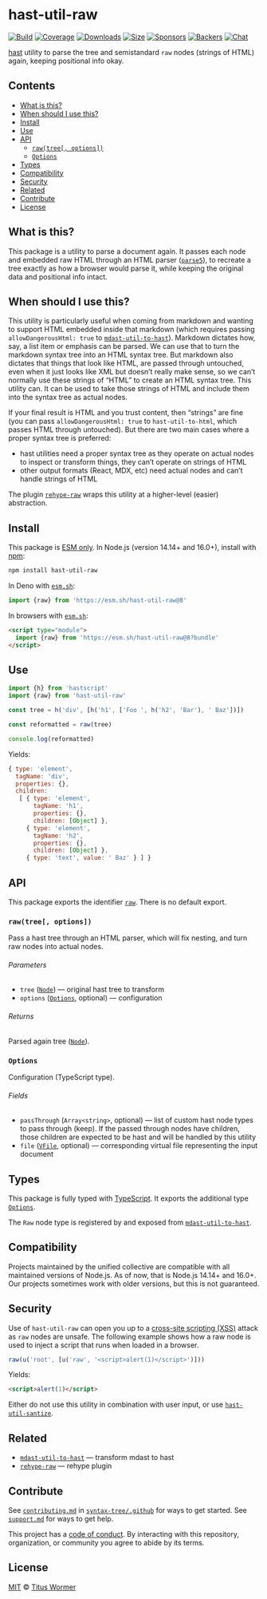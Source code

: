 # hast-util-raw

[![Build][build-badge]][build]
[![Coverage][coverage-badge]][coverage]
[![Downloads][downloads-badge]][downloads]
[![Size][size-badge]][size]
[![Sponsors][sponsors-badge]][collective]
[![Backers][backers-badge]][collective]
[![Chat][chat-badge]][chat]

[hast][] utility to parse the tree and semistandard `raw` nodes (strings of
HTML) again, keeping positional info okay.

## Contents

*   [What is this?](#what-is-this)
*   [When should I use this?](#when-should-i-use-this)
*   [Install](#install)
*   [Use](#use)
*   [API](#api)
    *   [`raw(tree[, options])`](#rawtree-options)
    *   [`Options`](#options)
*   [Types](#types)
*   [Compatibility](#compatibility)
*   [Security](#security)
*   [Related](#related)
*   [Contribute](#contribute)
*   [License](#license)

## What is this?

This package is a utility to parse a document again.
It passes each node and embedded raw HTML through an HTML parser
([`parse5`][parse5]), to recreate a tree exactly as how a browser would parse
it, while keeping the original data and positional info intact.

## When should I use this?

This utility is particularly useful when coming from markdown and wanting to
support HTML embedded inside that markdown (which requires passing
`allowDangerousHtml: true` to [`mdast-util-to-hast`][mdast-util-to-hast]).
Markdown dictates how, say, a list item or emphasis can be parsed.
We can use that to turn the markdown syntax tree into an HTML syntax tree.
But markdown also dictates that things that look like HTML, are passed through
untouched, even when it just looks like XML but doesn’t really make sense, so we
can’t normally use these strings of “HTML” to create an HTML syntax tree.
This utility can.
It can be used to take those strings of HTML and include them into the syntax
tree as actual nodes.

If your final result is HTML and you trust content, then “strings” are fine
(you can pass `allowDangerousHtml: true` to `hast-util-to-html`, which passes
HTML through untouched).
But there are two main cases where a proper syntax tree is preferred:

*   hast utilities need a proper syntax tree as they operate on actual nodes to
    inspect or transform things, they can’t operate on strings of HTML
*   other output formats (React, MDX, etc) need actual nodes and can’t handle
    strings of HTML

The plugin [`rehype-raw`][rehype-raw] wraps this utility at a higher-level
(easier) abstraction.

## Install

This package is [ESM only][esm].
In Node.js (version 14.14+ and 16.0+), install with [npm][]:

```sh
npm install hast-util-raw
```

In Deno with [`esm.sh`][esmsh]:

```js
import {raw} from 'https://esm.sh/hast-util-raw@8'
```

In browsers with [`esm.sh`][esmsh]:

```html
<script type="module">
  import {raw} from 'https://esm.sh/hast-util-raw@8?bundle'
</script>
```

## Use

```js
import {h} from 'hastscript'
import {raw} from 'hast-util-raw'

const tree = h('div', [h('h1', ['Foo ', h('h2', 'Bar'), ' Baz'])])

const reformatted = raw(tree)

console.log(reformatted)
```

Yields:

```js
{ type: 'element',
  tagName: 'div',
  properties: {},
  children:
   [ { type: 'element',
       tagName: 'h1',
       properties: {},
       children: [Object] },
     { type: 'element',
       tagName: 'h2',
       properties: {},
       children: [Object] },
     { type: 'text', value: ' Baz' } ] }
```

## API

This package exports the identifier [`raw`][raw].
There is no default export.

### `raw(tree[, options])`

Pass a hast tree through an HTML parser, which will fix nesting, and turn raw
nodes into actual nodes.

###### Parameters

*   `tree` ([`Node`][node])
    — original hast tree to transform
*   `options` ([`Options`][options], optional)
    — configuration

###### Returns

Parsed again tree ([`Node`][node]).

### `Options`

Configuration (TypeScript type).

###### Fields

*   `passThrough` (`Array<string>`, optional)
    — list of custom hast node types to pass through (keep).
    If the passed through nodes have children, those children are expected to be
    hast and will be handled by this utility
*   `file` ([`VFile`][vfile], optional)
    — corresponding virtual file representing the input document

## Types

This package is fully typed with [TypeScript][].
It exports the additional type [`Options`][options].

The `Raw` node type is registered by and exposed from
[`mdast-util-to-hast`][mdast-util-to-hast].

## Compatibility

Projects maintained by the unified collective are compatible with all maintained
versions of Node.js.
As of now, that is Node.js 14.14+ and 16.0+.
Our projects sometimes work with older versions, but this is not guaranteed.

## Security

Use of `hast-util-raw` can open you up to a [cross-site scripting (XSS)][xss]
attack as `raw` nodes are unsafe.
The following example shows how a raw node is used to inject a script that runs
when loaded in a browser.

```js
raw(u('root', [u('raw', '<script>alert(1)</script>')]))
```

Yields:

```html
<script>alert(1)</script>
```

Either do not use this utility in combination with user input, or use
[`hast-util-santize`][hast-util-sanitize].

## Related

*   [`mdast-util-to-hast`][mdast-util-to-hast]
    — transform mdast to hast
*   [`rehype-raw`](https://github.com/rehypejs/rehype-raw)
    — rehype plugin

## Contribute

See [`contributing.md`][contributing] in [`syntax-tree/.github`][health] for
ways to get started.
See [`support.md`][support] for ways to get help.

This project has a [code of conduct][coc].
By interacting with this repository, organization, or community you agree to
abide by its terms.

## License

[MIT][license] © [Titus Wormer][author]

<!-- Definitions -->

[build-badge]: https://github.com/syntax-tree/hast-util-raw/workflows/main/badge.svg

[build]: https://github.com/syntax-tree/hast-util-raw/actions

[coverage-badge]: https://img.shields.io/codecov/c/github/syntax-tree/hast-util-raw.svg

[coverage]: https://codecov.io/github/syntax-tree/hast-util-raw

[downloads-badge]: https://img.shields.io/npm/dm/hast-util-raw.svg

[downloads]: https://www.npmjs.com/package/hast-util-raw

[size-badge]: https://img.shields.io/bundlephobia/minzip/hast-util-raw.svg

[size]: https://bundlephobia.com/result?p=hast-util-raw

[sponsors-badge]: https://opencollective.com/unified/sponsors/badge.svg

[backers-badge]: https://opencollective.com/unified/backers/badge.svg

[collective]: https://opencollective.com/unified

[chat-badge]: https://img.shields.io/badge/chat-discussions-success.svg

[chat]: https://github.com/syntax-tree/unist/discussions

[npm]: https://docs.npmjs.com/cli/install

[esm]: https://gist.github.com/sindresorhus/a39789f98801d908bbc7ff3ecc99d99c

[esmsh]: https://esm.sh

[typescript]: https://www.typescriptlang.org

[license]: license

[author]: https://wooorm.com

[health]: https://github.com/syntax-tree/.github

[contributing]: https://github.com/syntax-tree/.github/blob/main/contributing.md

[support]: https://github.com/syntax-tree/.github/blob/main/support.md

[coc]: https://github.com/syntax-tree/.github/blob/main/code-of-conduct.md

[xss]: https://en.wikipedia.org/wiki/Cross-site_scripting

[hast]: https://github.com/syntax-tree/hast

[node]: https://github.com/syntax-tree/hast#nodes

[mdast-util-to-hast]: https://github.com/syntax-tree/mdast-util-to-hast

[hast-util-sanitize]: https://github.com/syntax-tree/hast-util-sanitize

[vfile]: https://github.com/vfile/vfile

[rehype-raw]: https://github.com/rehypejs/rehype-raw

[parse5]: https://github.com/inikulin/parse5

[raw]: #rawtree-options

[options]: #options

